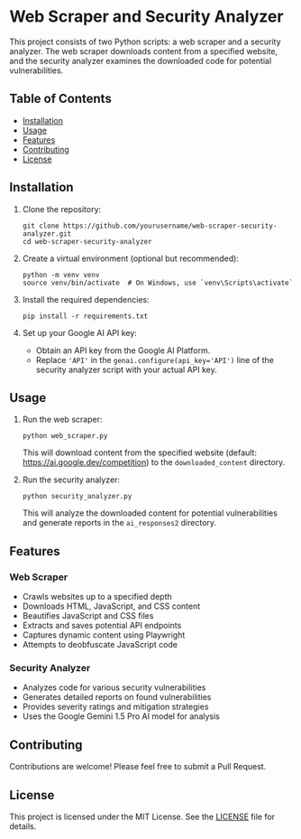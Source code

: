 # Web Scraper and Security Analyzer

This project consists of two Python scripts: a web scraper and a security analyzer. The web scraper downloads content from a specified website, and the security analyzer examines the downloaded code for potential vulnerabilities.

## Table of Contents

- [Installation](#installation)
- [Usage](#usage)
- [Features](#features)
- [Contributing](#contributing)
- [License](#license)

## Installation

1. Clone the repository:
   ```
   git clone https://github.com/yourusername/web-scraper-security-analyzer.git
   cd web-scraper-security-analyzer
   ```

2. Create a virtual environment (optional but recommended):
   ```
   python -m venv venv
   source venv/bin/activate  # On Windows, use `venv\Scripts\activate`
   ```

3. Install the required dependencies:
   ```
   pip install -r requirements.txt
   ```

4. Set up your Google AI API key:
   - Obtain an API key from the Google AI Platform.
   - Replace `'API'` in the `genai.configure(api_key='API')` line of the security analyzer script with your actual API key.

## Usage

1. Run the web scraper:
   ```
   python web_scraper.py
   ```
   This will download content from the specified website (default: https://ai.google.dev/competition) to the `downloaded_content` directory.

2. Run the security analyzer:
   ```
   python security_analyzer.py
   ```
   This will analyze the downloaded content for potential vulnerabilities and generate reports in the `ai_responses2` directory.

## Features

### Web Scraper
- Crawls websites up to a specified depth
- Downloads HTML, JavaScript, and CSS content
- Beautifies JavaScript and CSS files
- Extracts and saves potential API endpoints
- Captures dynamic content using Playwright
- Attempts to deobfuscate JavaScript code

### Security Analyzer
- Analyzes code for various security vulnerabilities
- Generates detailed reports on found vulnerabilities
- Provides severity ratings and mitigation strategies
- Uses the Google Gemini 1.5 Pro AI model for analysis

## Contributing

Contributions are welcome! Please feel free to submit a Pull Request.

## License

This project is licensed under the MIT License. See the [LICENSE](LICENSE) file for details.
